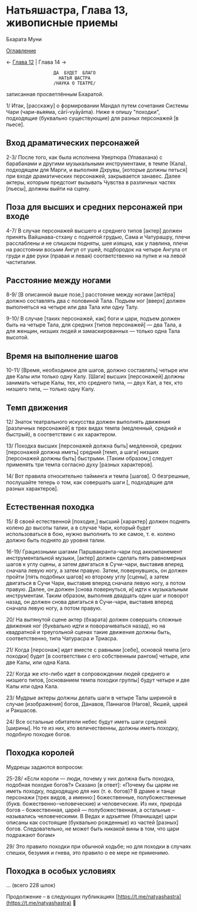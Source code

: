 # Натьяшастра, Глава 13, живописные приемы

Бхарата Муни

[Оглавление](/dance)

← [Глава 12](/dance/ns-ch12) | Глава 14 →

                      ДА  БУДЕТ  БЛАГО
                        НАТЬЯ ШАСТРА
                      /НАУКА О ТЕАТРЕ/

записанная просветлённым Бхаратой.

1/ Итак, [расскажу] о формировании Мандал путем сочетания Системы Чари (чари-вьяяма, cārī-vyāyāma). Ниже я опишу "походки", подходящие (буквально существующие) для разных персонажей [в пьесе].

## Вход драматических персонажей

2-3/ После того, как была исполнена Увертюра (Упавахана) с барабанами и другими музыкальными инструментами, в темпе (Кала), подходящем для Марги, и выполняя Дхрувы, [которые должны петься] при входе драматических персонажей, закрывается занавес. Далее актеры, которым предстоит вызывать Чувства в различных частях [пьесы], должны выйти на сцену.

## Поза для высших и средних персонажей при входе

4-7/ В случае персонажей высшего и среднего типов [актер] должен принять Вайшнава-стхану с поднятой грудью, Сама и Чатурашру, плечи расслаблены и не слишком подняты, шея изящна, как у павлина, плечи на расстоянии восьми Ангул от ушей, подбородок на четыре Ангула от груди и две руки (правая и левая) соответственно на пупке и на левой частиталии.

## Расстояние между ногами

8-9/ [В описанной выше позе,] расстояние между ногами [актёра] должно составлять два с половиной Тала. Подъем ног [вверх] должен выполняться на четыре или два Тала или одну Талу.

9-10/ В случае [таких персонажей, как] боги и цари, подъем должен быть на четыре Тала, для средних [типов персонажей] — два Тала, а для женщин, низших людей и замаскированных — только одна Тала высотой.

## Время на выполнение шагов
10-11/ [Время, необходимое для шагов, должно составлять] четыре или две Калы или только одну Калу. [Шаги] высших [персонажей] должны занимать четыре Калы, тех, кто среднего типа, — двух Кал, а тех, кто низшего типа, — только одну Калу.

## Темп движения
12/ Знаток театрального искусства должен выполнять движения [различных персонажей] в трех видах темпа (медленный, средний и быстрый), в соответствии с их характером.

13/ Походка высших [персонажей должна быть] медленной, средних [персонажей должна иметь] средний [темп, а шаги] низших [персонажей должны быть] быстрыми. [Таким образом,] следует применять три темпа согласно духу [разных характеров].

14/ Вот правила относительно тайминга и темпа [шагов]. О безгрешные, послушайте теперь о том, как совершать шаги [, подходящие для разных характеров].

## Естественная походка

15/ В своей естественной [походке,] высший [характер] должен поднять колено до высоты талии, а в случае Чари, который будет использоваться в бою, нужно выполнить то же самое, т. е. колено должно быть поднято до уровня талии.

16-19/ Грациозными шагами Паршвакранта-чари под аккомпанемент инструментальной музыки, [актер] должен сделать пять равномерных шагов к углу сцены, а затем двигаться в Сучи-чари, выставив вперед сначала левую ногу, а затем правую.
Затем, повернувшись, он должен пройти [пять подобных шагов] ко второму углу [сцены], а затем двигаться в Сучи Чари, выставив вперед сначала левую ногу, а потом правую.
Далее, он должен [снова повернуться, и] идти к музыкальным инструментам. Таким образом, выполнив двадцать один шаг и поворот назад, он должен снова двигаться в Сучи-чари, выставив вперед сначала левую ногу, а потом правую.

20/ На вытянутой сцене актер (бхарата) должен совершать сложные движения ног (буквально идти и поворачиваться назад), но на квадратной и треугольной сценах такие движения должны быть, соответственно, типа Чатурасра и Триасра.

21/ Когда [персонаж] идет вместе с равными [себе], основой темпа [его походки] будет [в соответствии с его собственным рангом] четыре, или две Калы, или одна Кала.

22/ Когда же кто-либо идет в сопровождении людей среднего и низшего типов, [основанием темпа походки группы] будут четыре и две Калы или одна Кала.

23/ Мудрые актеры должны делать шаги в четыре Талы шириной в случае [изображения] богов, Данавов, Паннагов (Нагов), Якшей, царей и Ракшасов.

24/ Все остальные обитатели небес будут иметь шаги средней [ширины]. Но те из них, кто величественны, должны иметь походку, подобную походке богов.

## Походка королей

Мудрецы задаются вопросом:

25-28/ «Если короли — люди, почему у них должна быть походка, подобная походке богов?» Сказано [в ответ]: «Почему бы царям не иметь походку, подходящую для них (т. е. богов)?
В драме и танце персонажи [трех видов, а именно:] божественные, полубожественные (букв. божественно-человеческие) и человеческие. Из них, природа богов – божественная, царей — полубожественная, а остальные – назывались человеческими. В Ведах и адхьятме (Упанишаде) цари описаны как состоящие (буквально рожденные) из частей [разных] богов. Следовательно, не может быть никакой вины в том, что цари подражают богам»

29/ Это правило походки при обычной ходьбе; но для походки в случаях спешки, безумия и гнева, это правило о ее мере не применимо.

## Походка в особых условиях

... (всего 228 шлок)

Продолжение – в следующих публикациях [https://t.me/natyashastra](https://t.me/natyashastra) 🙏
